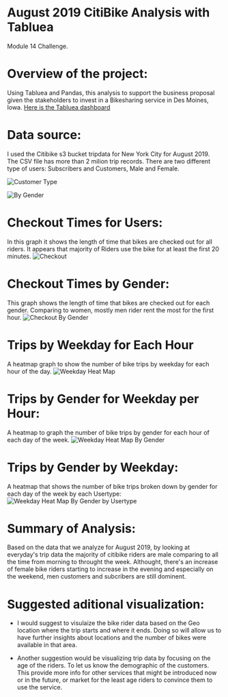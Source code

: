 # August 2019 CitiBike Analysis with Tabluea
Module 14 Challenge. 

# Overview of the project:
Using Tabluea and Pandas, this analysis to support the business proposal given the stakeholders to invest in a Bikesharing service in Des Moines, Iowa. 
[Here is the Tabluea dashboard](https://public.tableau.com/app/profile/qarawih/viz/Aug2019CitiBikeAnalysis/Checkouttimeforusers?publish=yes)

# Data source:
I used the Citibike s3 bucket tripdata for New York City for August 2019. The CSV file has more than 2 milion trip records. 
There are two different type of  users: Subscribers and Customers, Male and Female. 

![Customer Type](https://github.com/HusamQ/Aug2019-CitiBike-Analysis-/blob/eacb7a64a702119fc51e987c8e150cc5127c4a69/Images/usertype.PNG)

![By Gender](https://github.com/HusamQ/Aug2019-CitiBike-Analysis-/blob/2747fe90126d1ad5650bf53d90b2f7644689d64a/Images/Riders-ByGender.PNG)
 
#  Checkout Times for Users:

In this graph it shows the length of time that bikes are checked out for all riders. It appears that majority of Riders use the bike for at least the first 20 minutes.
![Checkout](https://github.com/HusamQ/Aug2019-CitiBike-Analysis-/blob/1916c7ea46c91f75beeb78b275f59d20ccf40eb8/Images/Checkout-timefor-user.PNG)

# Checkout Times by Gender:
This graph shows the length of time that bikes are checked out for each gender. Comparing to women, mostly men rider rent the most for the first hour.
![Checkout By Gender](https://github.com/HusamQ/Aug2019-CitiBike-Analysis-/blob/1916c7ea46c91f75beeb78b275f59d20ccf40eb8/Images/CheckOutByGender.PNG)

# Trips by Weekday for Each Hour 
 A heatmap graph to show the number of bike trips by weekday for each hour of the day.
 ![Weekday Heat Map](https://github.com/HusamQ/Aug2019-CitiBike-Analysis-/blob/1916c7ea46c91f75beeb78b275f59d20ccf40eb8/Images/Heatmap-Byhour.PNG)
 
 # Trips by Gender for Weekday per Hour:
 A heatmap to graph the number of bike trips by gender for each hour of each day of the week.
 ![Weekday Heat Map By Gender](https://github.com/HusamQ/Aug2019-CitiBike-Analysis-/blob/1916c7ea46c91f75beeb78b275f59d20ccf40eb8/Images/TripsbyWeekdayperHour.PNG)
 
 # Trips by Gender by Weekday:
 A heatmap that shows the number of bike trips broken down by gender for each day of the week by each Usertype: 
  ![Weekday Heat Map By Gender by Usertype](https://github.com/HusamQ/Aug2019-CitiBike-Analysis-/blob/1916c7ea46c91f75beeb78b275f59d20ccf40eb8/Images/Gender.PNG)
  
# Summary of Analysis:

Based on the data that we analyze for August 2019, by looking at everyday's trip data the majority of citibike riders are male comparing to all the time from morning to throught the week. Althought, there's an increase of female bike riders starting to increase in the evening and especially on the weekend, men customers and subcribers are still dominent.

# Suggested aditional visualization: 
- I would suggest to visulaize the bike rider data based on the Geo location where the trip starts and where it ends. Doing so will allow us to have further insights about locations and the number of bikes were available in that area. 

- Another suggestion would be visualizing trip data by focusing on the age of the riders. To let us know the demographic of the customers. This provide more info for other services that might be introduced now or in the future, or market  for the least age riders to convince them to use the service.
  




